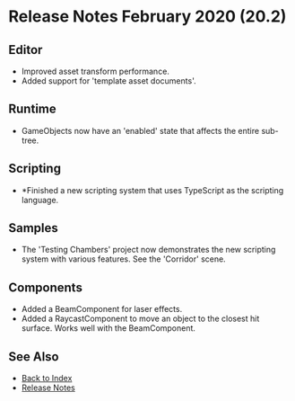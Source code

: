 # Release Notes February 2020 (20.2)

## Editor

* Improved asset transform performance.
* Added support for 'template asset documents'.

## Runtime

* GameObjects now have an 'enabled' state that affects the entire sub-tree.

## Scripting

* *Finished a new scripting system that uses TypeScript as the scripting language.

## Samples

* The 'Testing Chambers' project now demonstrates the new scripting system with various features. See the 'Corridor' scene.

## Components

* Added a BeamComponent for laser effects.
* Added a RaycastComponent to move an object to the closest hit surface. Works well with the BeamComponent.

## See Also

* [Back to Index](../index.md)
* [Release Notes](release-notes.md)
